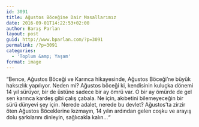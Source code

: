 ```yaml
---
id: 3091
title: Ağustos Böceğine Dair Masallarımız
date: 2016-09-01T14:22:53+02:00
author: Barış Parlan
layout: post
guid: http://www.bparlan.com/?p=3091
permalink: /?p=3091
categories:
  - 'Toplum &amp; Yaşam'
format: image
---
```

<div class="ttr_start">
</div>

&#8220;Bence, Ağustos Böceği ve Karınca hikayesinde, Ağustos Böceği&#8217;ne büyük haksızlık yapılıyor. Neden mi? Ağustos böceği ki, kendisinin kuluçka dönemi 14 yıl sürüyor, bir de üstüne sadece bir ay ömrü var. O bir ay ömürde de gel sen karınca kardeş gibi çalış çabala. Ne için, akıbetini bilemeyeceğin bir sürü dünyevi şey için. Nerede adalet, nerede bu devlet? Ağustos&#8217;ta zirzir öten Ağustos Böceklerine kızmayın, 14 yılın ardından gelen coşku ve arayış dolu şarkılarını dinleyin, sağlıcakla kalın&#8230;_&#8220;_

<div class="ttr_end">
</div>
